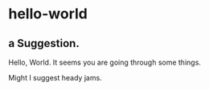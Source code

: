 # hello-world
## a Suggestion.

Hello, World. It seems you are going through some things.

Might I suggest heady jams.
